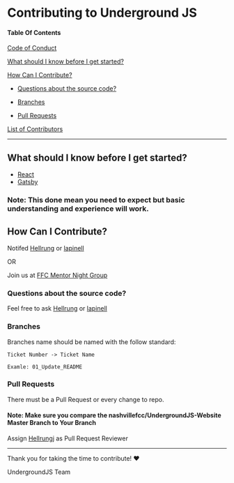 # Contributing to Underground JS

#### Table Of Contents

[Code of Conduct](CODE_OF_CONDUCT.md)

[What should I know before I get started?](#what-should-i-know-before-i-get-started?)

[How Can I Contribute?](#how-can-i-contribute?)

* [Questions about the source code?](#questions-about-the-source-code?) 

* [Branches](#branches)

* [Pull Requests](#pull-requests)

[List of Contributors](README.md)

---

## What should I know before I get started?

- [React](https://reactjs.org/)
- [Gatsby](https://www.gatsbyjs.org/)

### Note: This done mean you need to expect but basic understanding and experience will work.

## How Can I Contribute?

Notifed [Hellrung](https://github.com/Hellrungj) or [lapinell](https://github.com/lapinell)

OR

Join us at [FFC Mentor Night Group](https://www.meetup.com/freeCodeCamp-Nashville/) 

### Questions about the source code?

Feel free to ask [Hellrung](https://github.com/Hellrungj) or [lapinell](https://github.com/lapinell)

### Branches

Branches name should be named with the follow standard:
```
Ticket Number -> Ticket Name

Examle: 01_Update_README
```

### Pull Requests

There must be a Pull Request or every change to repo.

#### Note: Make sure you compare the nashvillefcc/UndergroundJS-Website Master Branch to Your Branch

Assign [Hellrungj](https://github.com/Hellrungj) as Pull Request Reviewer

---

Thank you for taking the time to contribute! :heart:

UndergroundJS Team
